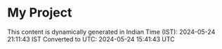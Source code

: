 # My Project

This content is dynamically generated in Indian Time (IST): 2024-05-24 21:11:43 IST
Converted to UTC: 2024-05-24 15:41:43 UTC
